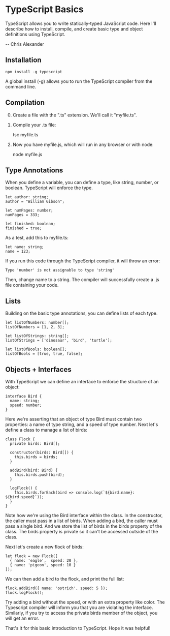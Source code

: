 # TypeScript Basics

TypeScript allows you to write statically-typed JavaScript code. Here I'll
describe how to install, compile, and create basic type and object definitions
using TypeScript.

-- Chris Alexander

## Installation
    npm install -g typescript

A global install (-g) allows you to run the TypeScript compiler from the
command line.

## Compilation
0. Create a file with the ".ts" extension. We'll call it "myfile.ts".
0. Compile your .ts file:

    tsc myfile.ts
    
0. Now you have myfile.js, which will run in any browser or with node:

    node myfile.js

## Type Annotations
When you define a variable, you can define a type, like string, number, or
boolean. TypeScript will enforce the type. 

    let author: string;
    author = "William Gibson";

    let numPages: number;
    numPages = 333;

    let finished: boolean;
    finished = true;

As a test, add this to myfile.ts:

    let name: string;
    name = 123;
    
If you run this code through the TypeScript compiler, it will throw an error:

    Type 'number' is not assignable to type 'string'
    
Then, change name to a string. The compiler will successfully create a .js file
containing your code.

## Lists
Building on the basic type annotations, you can define lists of each type.

    let listOfNumbers: number[];
    listOfNumbers = [1, 2, 3];

    let listOfStrings: string[]; 
    listOfStrings = ['dinosaur', 'bird', 'turtle'];

    let listOfBools: boolean[];
    listOfBools = [true, true, false];
    
## Objects + Interfaces
With TypeScript we can define an interface to enforce the structure of an object:

    interface Bird {
      name: string;
      speed: number;
    }

Here we're asserting that an object of type Bird must contain two properties:
a name of type string, and a speed of type number. Next let's define a class to
manage a list of birds:

    class Flock {
      private birds: Bird[];
          
      constructor(birds: Bird[]) {
        this.birds = birds;
      }
      
      addBird(bird: Bird) {
        this.birds.push(bird);
      }
      
      logFlock() {
        this.birds.forEach(bird => console.log(`${bird.name}: ${bird.speed}`));
      }
    }
    
Note how we're using the Bird interface within the class. In the constructor,
the caller must pass in a list of birds. When adding a bird, the caller must
pass a single bird. And we store the list of birds in the birds property of
the class. The birds property is private so it can't be accessed outside of
the class.

Next let's create a new flock of birds:

    let flock = new Flock([
      { name: 'eagle',  speed: 20 },
      { name: 'pigeon', speed: 10 } 
    ]);

We can then add a bird to the flock, and print the full list:

    flock.addBird({ name: 'ostrich', speed: 5 });
    flock.logFlock();
    
Try adding a bird without the speed, or with an extra property like color.
The Typescript compiler will inform you that you are violating the interface.
Similarly, if you try to access the private birds member of the object, you
will get an error.

That's it for this basic introduction to TypeScript. Hope it was helpful!